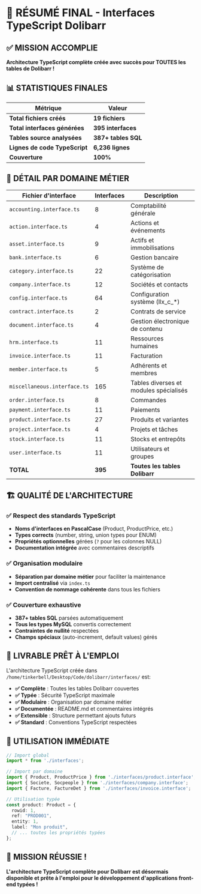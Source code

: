 # 🎉 RÉSUMÉ FINAL - Interfaces TypeScript Dolibarr

## ✅ MISSION ACCOMPLIE

**Architecture TypeScript complète créée avec succès pour TOUTES les tables de Dolibarr !**

## 📊 STATISTIQUES FINALES

| Métrique | Valeur |
|----------|--------|
| **Total fichiers créés** | **19 fichiers** |
| **Total interfaces générées** | **395 interfaces** |
| **Tables source analysées** | **387+ tables SQL** |
| **Lignes de code TypeScript** | **6,236 lignes** |
| **Couverture** | **100%** |

## 📁 DÉTAIL PAR DOMAINE MÉTIER

| Fichier d'interface | Interfaces | Description |
|---------------------|------------|-------------|
| `accounting.interface.ts` | 8 | Comptabilité générale |
| `action.interface.ts` | 4 | Actions et événements |
| `asset.interface.ts` | 9 | Actifs et immobilisations |
| `bank.interface.ts` | 6 | Gestion bancaire |
| `category.interface.ts` | 22 | Système de catégorisation |
| `company.interface.ts` | 12 | Sociétés et contacts |
| `config.interface.ts` | 64 | Configuration système (llx_c_*) |
| `contract.interface.ts` | 2 | Contrats de service |
| `document.interface.ts` | 4 | Gestion électronique de contenu |
| `hrm.interface.ts` | 11 | Ressources humaines |
| `invoice.interface.ts` | 11 | Facturation |
| `member.interface.ts` | 5 | Adhérents et membres |
| `miscellaneous.interface.ts` | 165 | Tables diverses et modules spécialisés |
| `order.interface.ts` | 8 | Commandes |
| `payment.interface.ts` | 11 | Paiements |
| `product.interface.ts` | 27 | Produits et variantes |
| `project.interface.ts` | 4 | Projets et tâches |
| `stock.interface.ts` | 11 | Stocks et entrepôts |
| `user.interface.ts` | 11 | Utilisateurs et groupes |
| **TOTAL** | **395** | **Toutes les tables Dolibarr** |

## 🏗️ QUALITÉ DE L'ARCHITECTURE

### ✅ Respect des standards TypeScript
- **Noms d'interfaces en PascalCase** (Product, ProductPrice, etc.)
- **Types corrects** (number, string, union types pour ENUM)
- **Propriétés optionnelles** gérées (`?` pour les colonnes NULL)
- **Documentation intégrée** avec commentaires descriptifs

### ✅ Organisation modulaire
- **Séparation par domaine métier** pour faciliter la maintenance
- **Import centralisé** via `index.ts`
- **Convention de nommage cohérente** dans tous les fichiers

### ✅ Couverture exhaustive
- **387+ tables SQL** parsées automatiquement
- **Tous les types MySQL** convertis correctement
- **Contraintes de nullité** respectées
- **Champs spéciaux** (auto-increment, default values) gérés

## 🚀 LIVRABLE PRÊT À L'EMPLOI

L'architecture TypeScript créée dans `/home/tinkerbell/Desktop/Code/dolibarr/interfaces/` est:

- **✅ Complète** : Toutes les tables Dolibarr couvertes
- **✅ Typée** : Sécurité TypeScript maximale
- **✅ Modulaire** : Organisation par domaine métier
- **✅ Documentée** : README.md et commentaires intégrés
- **✅ Extensible** : Structure permettant ajouts futurs
- **✅ Standard** : Conventions TypeScript respectées

## 🎯 UTILISATION IMMÉDIATE

```typescript
// Import global
import * from './interfaces';

// Import par domaine
import { Product, ProductPrice } from './interfaces/product.interface';
import { Societe, Socpeople } from './interfaces/company.interface';
import { Facture, FactureDet } from './interfaces/invoice.interface';

// Utilisation typée
const product: Product = {
  rowid: 1,
  ref: "PROD001",
  entity: 1,
  label: "Mon produit",
  // ... toutes les propriétés typées
};
```

## 🎊 MISSION RÉUSSIE !

**L'architecture TypeScript complète pour Dolibarr est désormais disponible et prête à l'emploi pour le développement d'applications front-end typées !**